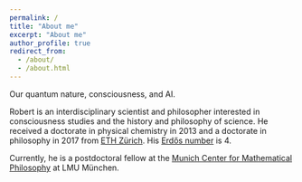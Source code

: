 ```yaml
---
permalink: /
title: "About me"
excerpt: "About me"
author_profile: true
redirect_from: 
  - /about/
  - /about.html
---
```


<!-- ## Under construction -->

<!-- Dr. Dr. Robert Prentner -->

Our quantum nature, consciousness, and AI. 

Robert is an interdisciplinary scientist and philosopher interested in consciousness studies and the history and philosophy of science. He received a doctorate in physical chemistry in 2013 and a doctorate in philosophy in 2017 from [ETH Zürich](https://www.ethz.ch/). His [Erdős number](https://en.wikipedia.org/wiki/Erd%C5%91s_number) is 4.

Currently, he is a postdoctoral fellow at the [Munich Center for Mathematical Philosophy](https://www.mcmp.philosophie.uni-muenchen.de/index.html) at LMU München. 

<!-- Email: linchen.dr [at] gmail [dot] com -->

<!-- ORCID Researcher ID: 0000-0003-0349-6577. -->
